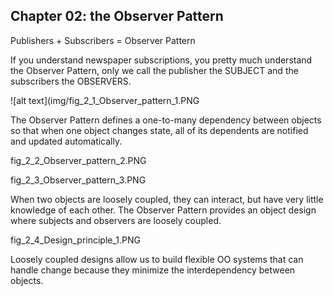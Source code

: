 ## Chapter 02: the Observer Pattern

Publishers + Subscribers = Observer Pattern

If you understand newspaper subscriptions, you pretty much
understand the Observer Pattern, only we call the publisher
the SUBJECT and the subscribers the OBSERVERS.

![alt text](img/fig_2_1_Observer_pattern_1.PNG

The Observer Pattern defines a one-to-many
dependency between objects so that when one
object changes state, all of its dependents are
notified and updated automatically.

fig_2_2_Observer_pattern_2.PNG

fig_2_3_Observer_pattern_3.PNG

When two objects are loosely coupled, they can interact,
but have very little knowledge of each other.
The Observer Pattern provides an object design where
subjects and observers are loosely coupled.

fig_2_4_Design_principle_1.PNG

Loosely coupled designs allow us to build flexible OO
systems that can handle change because they minimize
the interdependency between objects.

